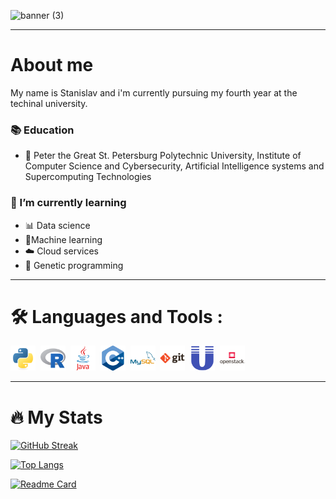 ![banner (3)](https://github.com/coockie273/coockie273/assets/103525603/cc648f97-1b22-46ff-b75d-d2c1ffcb8369)

---
# About me

My name is Stanislav and i'm currently pursuing my fourth year at the techinal university.

### 📚 Education
- 🏫 Peter the Great St. Petersburg Polytechnic University, Institute of Computer Science and Cybersecurity, Artificial Intelligence systems and Supercomputing Technologies

### 🌱 I’m currently learning
- 📊 Data science
-  🤖Machine learning
- :cloud: Cloud services
- 🧬 Genetic programming
---
# :hammer_and_wrench: Languages and Tools :
<div>
  <img src="https://github.com/devicons/devicon/blob/master/icons/python/python-original.svg" title="Py" alt="Py" width="40" height="40"/>&nbsp;
  <img src="https://github.com/devicons/devicon/blob/master/icons/r/r-original.svg" title="R" alt="R" width="40" height="40"/>&nbsp;
  <img src="https://github.com/devicons/devicon/blob/master/icons/java/java-original-wordmark.svg" title="Java" alt="Java" width="40" height="40"/>&nbsp;
  <img src="https://github.com/devicons/devicon/blob/master/icons/cplusplus/cplusplus-original.svg" title="CP" alt="CP" width="40" height="40"/>&nbsp;
  <img src="https://github.com/devicons/devicon/blob/master/icons/mysql/mysql-original-wordmark.svg" title="My" alt="My" width="40" height="40"/>&nbsp;
  <img src="https://github.com/devicons/devicon/blob/master/icons/git/git-original-wordmark.svg" title="git" alt="git" width="40" height="40"/>&nbsp;
  <img src="https://github.com/devicons/devicon/blob/master/icons/unix/unix-original.svg" title="Unix" alt="Unix" width="40" height="40"/>&nbsp;
  <img src="https://github.com/devicons/devicon/blob/master/icons/openstack/openstack-original-wordmark.svg" title="OS" alt="OS" width="40" height="40"/>&nbsp;
</div>

---

# :fire: My Stats 


[![GitHub Streak](http://github-readme-streak-stats.herokuapp.com?user=coockie273&theme=dark&background=000000)](https://git.io/streak-stats)



[![Top Langs](https://github-readme-stats.vercel.app/api/top-langs/?username=coockie273&&theme=dark&background=000000)](https://github.com/coockie273/github-readme-stats)

[![Readme Card](https://github-readme-stats.vercel.app/api/pin/?username=anuraghazra&repo=github-readme-stats)](https://github.com/anuraghazra/github-readme-stats)


